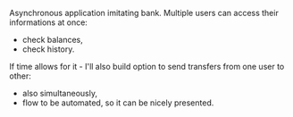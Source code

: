 Asynchronous application imitating bank.
Multiple users can access their informations at once:
- check balances,
- check history.

If time allows for it - I'll also build option to send transfers from one user to other:
- also simultaneously,
- flow to be automated, so it can be nicely presented.
